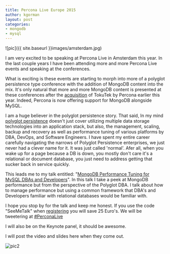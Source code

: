 ```yaml
---
title: Percona Live Europe 2015
author: kgorman
layout: post
categories:
- mongodb
- mysql
---
```


![pic]({{ site.baseurl }}images/amsterdam.jpg)

I am very excited to be speaking at Percona Live in Amsterdam this year. In the last couple years I have been attending more and more Percona Live events and speaking at the conferences.

What is exciting is these events are starting to morph into more of a polyglot persistence type conference with the addition of MongoDB content into the mix. It's only natural that more and more MongoDB content is presented at these conferences after the [acquisition](https://www.percona.com/percona-acquires-tokutek) of TokuTek by Percona earlier this year. Indeed, Percona is now offering support for MongoDB alongside MySQL.

I am a huge believer in the polyglot persistence story. That said, In my mind [polyglot persistence](http://martinfowler.com/bliki/PolyglotPersistence.html) doesn't just cover utilizing multiple data storage technologies into an application stack, but also, the management, scaling, backup and recovery as well as performance tuning of various platforms by DBA, DevOps, and Software Engineers. I have spent my entire career carefully navigating the narrows of Polyglot Persistence enterprises, we just never had a clever name for it. It was just called 'normal'. Afer all, when you wake up for a page because a DB is down, you mostly don't care it's a relational or document database, you just need to address getting that sucker back in service quickly.

This leads me to my talk entitled: "[MongoDB Performance Tuning for MySQL DBAs and Developers]( https://www.percona.com/live/europe-amsterdam-2015/sessions/mongodb-performance-tuning-dbas-and-developers)". In this talk I take a peek at MongoDB performance but from the perspective of the Polyglot DBA. I talk about how to manage performance but using a common framework that DBA's and Developers familiar with relational databases would be familiar with.

I hope you stop by for the talk and keep me honest. If you use the code "SeeMeTalk" when [registering](https://www.percona.com/live/europe-amsterdam-2015/registration) you will save 25 Euro's. We will be tweetering at [#PerconaLive](https://twitter.com/hashtag/PerconaLive?src=hash)

I will also be on the Keynote panel, it should be awesome.

I will post the video and slides here when they come out.

![pic2](https://form.percona.com/rs/828-GMD-003/images/PL_EuropeLogo_FullInv_CMYK-Final-Horiz-EMAIL.png)
